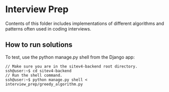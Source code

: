 # Interview Prep

Contents of this folder includes implementations of different algorithms and patterns often used in coding interviews.

## How to run solutions
To test, use the python manage.py shell from the Django app:

```console
// Make sure you are in the sitev4-backend root directory.
ssh@user:~$ cd sitev4-backend
// Run the shell command.
ssh@user:~$ python manage.py shell < interview_prep/greedy_algorithm.py
```
